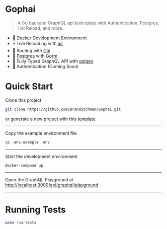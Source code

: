 # Gophai
> A Go backend GraphQL api boilerplate with Authentication, Postgres, Hot Reload, and more.

- 🐳 [Docker](https://www.docker.com/) Development Environment
- ⚡️ Live Reloading with [air](https://github.com/cosmtrek/air)
- 🚀 Routing with [Chi](https://go-chi.io/)
- 💾 [Postgres](https://www.postgresql.org/) with [Gorm](https://gorm.io/)
- 🧩 Fully Typed GraphQL API with [gqlgen](https://gqlgen.com/)
- 🔑 Authentication (Coming Soon)

# Quick Start

Clone this project

```bash
git clone https://github.com/Brandutchmen/Gophai.git
```

or generate a new project with this [template](https://github.com/new?template_name=Gophai&template_owner=Brandutchmen)

---
Copy the example environment file
```bash
cp .env.example .env
```

---
Start the development environment
```bash
docker-compose up
```

---

Open the GraphQL Playground at [http://localhost:3000/api/graphql/playground](http://localhost:3000/api/graphql/playground)

---

# Running Tests

```bash
make run-tests
```